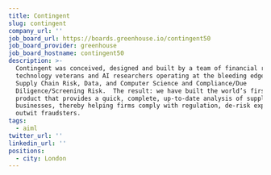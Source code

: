 ```yaml
---
title: Contingent
slug: contingent
company_url: ''
job_board_url: https://boards.greenhouse.io/contingent50
job_board_provider: greenhouse
job_board_hostname: contingent50
description: >-
  Contingent was conceived, designed and built by a team of financial risk
  technology veterans and AI researchers operating at the bleeding edge of
  Supply Chain Risk, Data, and Computer Science and Compliance/Due
  Diligence/Screening Risk.  The result: we have built the world’s first SaaS
  product that provides a quick, complete, up-to-date analysis of suppliers and
  businesses, thereby helping firms comply with regulation, de-risk exposure and
  outwit fraudsters.
tags:
  - aiml
twitter_url: ''
linkedin_url: ''
positions:
  - city: London
---
```

